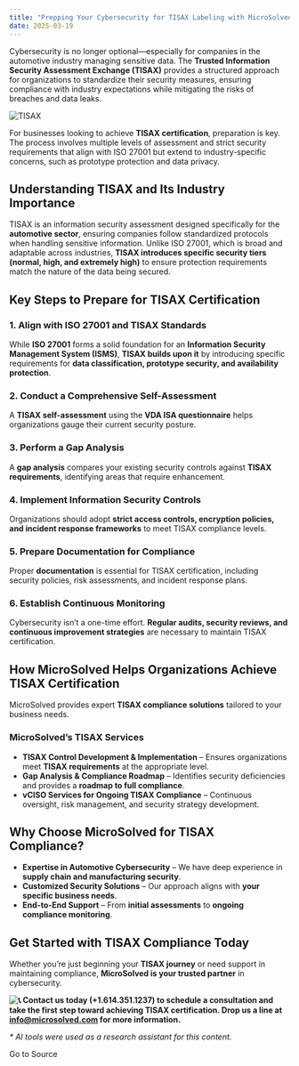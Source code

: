 ```yaml
---
title: "Prepping Your Cybersecurity for TISAX Labeling with MicroSolved"
date: 2025-03-19
---
```


Cybersecurity is no longer optional—especially for companies in the automotive industry managing sensitive data. The **Trusted Information Security Assessment Exchange (TISAX)** provides a structured approach for organizations to standardize their security measures, ensuring compliance with industry expectations while mitigating the risks of breaches and data leaks.

![TISAX](https://stateofsecurity.com/wp-content/uploads/2025/03/TISAX.jpg "TISAX.jpg")

For businesses looking to achieve **TISAX certification**, preparation is key. The process involves multiple levels of assessment and strict security requirements that align with ISO 27001 but extend to industry-specific concerns, such as prototype protection and data privacy.

## Understanding TISAX and Its Industry Importance

TISAX is an information security assessment designed specifically for the **automotive sector**, ensuring companies follow standardized protocols when handling sensitive information. Unlike ISO 27001, which is broad and adaptable across industries, **TISAX introduces specific security tiers (normal, high, and extremely high)** to ensure protection requirements match the nature of the data being secured.

## Key Steps to Prepare for TISAX Certification

### 1\. Align with ISO 27001 and TISAX Standards

While **ISO 27001** forms a solid foundation for an **Information Security Management System (ISMS)**, **TISAX builds upon it** by introducing specific requirements for **data classification, prototype security, and availability protection**.

### 2\. Conduct a Comprehensive Self-Assessment

A **TISAX self-assessment** using the **VDA ISA questionnaire** helps organizations gauge their current security posture.

### 3\. Perform a Gap Analysis

A **gap analysis** compares your existing security controls against **TISAX requirements**, identifying areas that require enhancement.

### 4\. Implement Information Security Controls

Organizations should adopt **strict access controls, encryption policies, and incident response frameworks** to meet TISAX compliance levels.

### 5\. Prepare Documentation for Compliance

Proper **documentation** is essential for TISAX certification, including security policies, risk assessments, and incident response plans.

### 6\. Establish Continuous Monitoring

Cybersecurity isn’t a one-time effort. **Regular audits, security reviews, and continuous improvement strategies** are necessary to maintain TISAX certification.

## How MicroSolved Helps Organizations Achieve TISAX Certification

MicroSolved provides expert **TISAX compliance solutions** tailored to your business needs.

### MicroSolved’s TISAX Services

- **TISAX Control Development & Implementation** – Ensures organizations meet **TISAX requirements** at the appropriate level.
- **Gap Analysis & Compliance Roadmap** – Identifies security deficiencies and provides a **roadmap to full compliance**.
- **vCISO Services for Ongoing TISAX Compliance** – Continuous oversight, risk management, and security strategy development.

## Why Choose MicroSolved for TISAX Compliance?

- **Expertise in Automotive Cybersecurity** – We have deep experience in **supply chain and manufacturing security**.
- **Customized Security Solutions** – Our approach aligns with **your specific business needs**.
- **End-to-End Support** – From **initial assessments** to **ongoing compliance monitoring**.

## Get Started with TISAX Compliance Today

Whether you’re just beginning your **TISAX journey** or need support in maintaining compliance, **MicroSolved is your trusted partner** in cybersecurity.

 **![📞](https://s.w.org/images/core/emoji/15.0.3/72x72/1f4de.png) Contact us today (+1.614.351.1237) to schedule a consultation and take the first step toward achieving TISAX certification. Drop us a line at info@microsolved.com for more information.**

_\* AI tools were used as a research assistant for this content._

Go to Source
